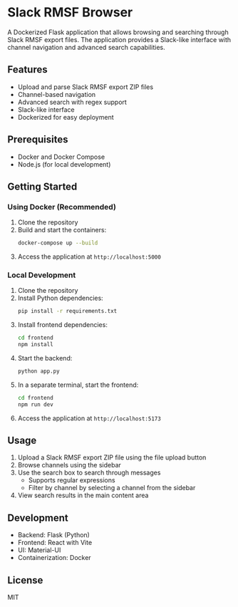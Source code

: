 # Slack RMSF Browser

A Dockerized Flask application that allows browsing and searching through Slack RMSF export files. The application provides a Slack-like interface with channel navigation and advanced search capabilities.

## Features

- Upload and parse Slack RMSF export ZIP files
- Channel-based navigation
- Advanced search with regex support
- Slack-like interface
- Dockerized for easy deployment

## Prerequisites

- Docker and Docker Compose
- Node.js (for local development)

## Getting Started

### Using Docker (Recommended)

1. Clone the repository
2. Build and start the containers:
   ```bash
   docker-compose up --build
   ```
3. Access the application at `http://localhost:5000`

### Local Development

1. Clone the repository
2. Install Python dependencies:
   ```bash
   pip install -r requirements.txt
   ```
3. Install frontend dependencies:
   ```bash
   cd frontend
   npm install
   ```
4. Start the backend:
   ```bash
   python app.py
   ```
5. In a separate terminal, start the frontend:
   ```bash
   cd frontend
   npm run dev
   ```
6. Access the application at `http://localhost:5173`

## Usage

1. Upload a Slack RMSF export ZIP file using the file upload button
2. Browse channels using the sidebar
3. Use the search box to search through messages
   - Supports regular expressions
   - Filter by channel by selecting a channel from the sidebar
4. View search results in the main content area

## Development

- Backend: Flask (Python)
- Frontend: React with Vite
- UI: Material-UI
- Containerization: Docker

## License

MIT
